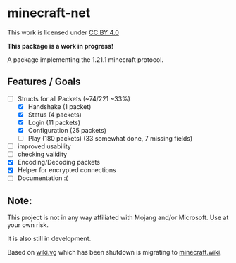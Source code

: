# minecraft-net
This work is licensed under [CC BY 4.0](https://creativecommons.org/licenses/by/4.0/?ref=chooser-v1)

**This package is a work in progress!**

A package implementing the 1.21.1 minecraft protocol.

## Features / Goals
- [ ] Structs for all Packets (~74/221 ~33%)
  - [X] Handshake (1 packet)
  - [X] Status (4 packets)
  - [X] Login (11 packets)
  - [X] Configuration (25 packets)
  - [ ] Play (180 packets) (33 somewhat done, 7 missing fields)
- [ ] improved usability
- [ ] checking validity
- [X] Encoding/Decoding packets
- [X] Helper for encrypted connections
- [ ] Documentation :(

## Note:
This project is not in any way affiliated with Mojang and/or Microsoft. 
Use at your own risk.

It is also still in development.

Based on [wiki.vg](https://wiki.vg) which has been shutdown is migrating to [minecraft.wiki](https://minecraft.wiki).